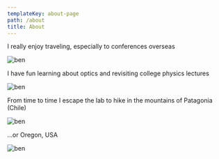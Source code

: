 ```yaml
---
templateKey: about-page
path: /about
title: About
---
```

<!--StartFragment-->

I really enjoy traveling, especially to conferences overseas

![ben](http://benjaminscholl.herokuapp.com/static/laserssss-3e31fec6abb0a47ca76d23d02e190098.png)

I have fun learning about optics and revisiting college physics lectures

![ben](http://benjaminscholl.herokuapp.com/static/hiking-99f093d76c6c64930d0810d6105085d5.jpg)

From time to time I escape the lab to hike in the mountains of Patagonia (Chile)

![ben](http://benjaminscholl.herokuapp.com/static/hiking2-a72c2814b64b6f407ec47fd0c2562785.jpg)

...or Oregon, USA

![ben](http://benjaminscholl.herokuapp.com/static/itismeyes-33b2d1473fedfc5db8269e9dc4df85d8.png)

<!--EndFragment-->